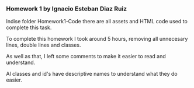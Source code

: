 ### Homework 1 by Ignacio Esteban Diaz Ruiz

Indise folder Homework1-Code there are all assets and HTML code used to complete this task.

To complete this homework I took around 5 hours, removing all unnecesary lines, double lines and classes.

As well as that, I left some comments to make it easier to read and understand.

Al classes and id's have descriptive names to understand what they do easier.

